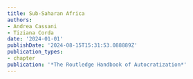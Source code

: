 ```yaml
---
title: Sub-Saharan Africa
authors:
- Andrea Cassani
- Tiziana Corda
date: '2024-01-01'
publishDate: '2024-08-15T15:31:53.088889Z'
publication_types:
- chapter
publication: '*The Routledge Handbook of Autocratization*'
---
```

